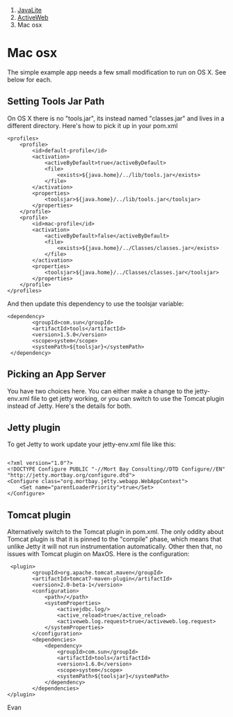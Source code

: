<ol class=breadcrumb>
   <li><a href=/>JavaLite</a></li>
   <li><a href=/activeweb>ActiveWeb</a></li>
   <li class=active>Mac osx</li>
</ol>
<div class=page-header>
   <h1>Mac osx <small></small></h1>
</div>


The simple example app needs a few small modification to run on OS X. See below for each.

## Setting Tools Jar Path


On OS X there is no "tools.jar", its instead named "classes.jar" and lives in a different directory.
Here's how to pick it up in your pom.xml

~~~~ {.xml}
<profiles>
    <profile>
        <id>default-profile</id>
        <activation>
            <activeByDefault>true</activeByDefault>
            <file>
                <exists>${java.home}/../lib/tools.jar</exists>
            </file>
        </activation>
        <properties>
            <toolsjar>${java.home}/../lib/tools.jar</toolsjar>
        </properties>
    </profile>
    <profile>
        <id>mac-profile</id>
        <activation>
            <activeByDefault>false</activeByDefault>
            <file>
                <exists>${java.home}/../Classes/classes.jar</exists>
            </file>
        </activation>
        <properties>
            <toolsjar>${java.home}/../Classes/classes.jar</toolsjar>
        </properties>
    </profile>
</profiles>
~~~~

And then update this dependency to use the toolsjar variable:

~~~~ {.xml}
<dependency>
        <groupId>com.sun</groupId>
        <artifactId>tools</artifactId>
        <version>1.5.0</version>
        <scope>system</scope>
        <systemPath>${toolsjar}</systemPath>
 </dependency>
~~~~

## Picking an App Server

You have two choices here. You can either make a change to the jetty-env.xml file to get jetty working,
or you can switch to use the Tomcat plugin instead of Jetty. Here's the details for both.

## Jetty plugin


To get Jetty to work update your jetty-env.xml file like this:

~~~~ {.xml}

<?xml version="1.0"?>
<!DOCTYPE Configure PUBLIC "-//Mort Bay Consulting//DTD Configure//EN" "http://jetty.mortbay.org/configure.dtd">
<Configure class="org.mortbay.jetty.webapp.WebAppContext">
    <Set name="parentLoaderPriority">true</Set>
</Configure>
~~~~

## Tomcat plugin

Alternatively switch to the Tomcat plugin in pom.xml. The only oddity about Tomcat plugin is that it is
pinned to the "compile" phase, which means that unlike Jetty it will not run instrumentation automatically.
Other then that, no issues with Tomcat plugin on MaxOS. Here is the configuration:

~~~~ {.xml}
 <plugin>
        <groupId>org.apache.tomcat.maven</groupId>
        <artifactId>tomcat7-maven-plugin</artifactId>
        <version>2.0-beta-1</version>
        <configuration>
            <path>/</path>
            <systemProperties>
                <activejdbc.log/>
                <active_reload>true</active_reload>
                <activeweb.log.request>true</activeweb.log.request>
            </systemProperties>
        </configuration>
        <dependencies>
            <dependency>
                <groupId>com.sun</groupId>
                <artifactId>tools</artifactId>
                <version>1.6.0</version>
                <scope>system</scope>
                <systemPath>${toolsjar}</systemPath>
            </dependency>
        </dependencies>
</plugin>
~~~~


Evan
